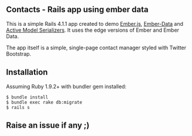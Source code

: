 ## Contacts - Rails app using ember data

This is a simple Rails 4.1.1 app created to demo [Ember.js](https://github.com/emberjs/ember.js),
[Ember-Data](https://github.com/emberjs/data) and
[Active Model Serializers](https://github.com/rails-api/active_model_serializers).
It uses the edge versions of Ember and Ember Data.

The app itself is a simple, single-page contact manager styled with Twitter Bootstrap.


## Installation

Assuming Ruby 1.9.2+ with bundler gem installed:

    $ bundle install
    $ bundle exec rake db:migrate
    $ rails s

## Raise an issue if any ;)
